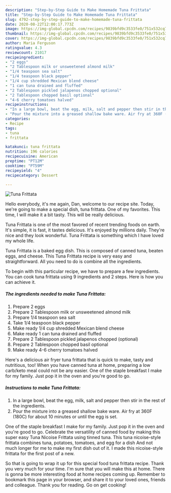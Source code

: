 ```yaml
---
description: "Step-by-Step Guide to Make Homemade Tuna Frittata"
title: "Step-by-Step Guide to Make Homemade Tuna Frittata"
slug: 4792-step-by-step-guide-to-make-homemade-tuna-frittata
date: 2020-08-22T12:00:17.773Z
image: https://img-global.cpcdn.com/recipes/9839bfd9c3533fe0/751x532cq70/tuna-frittata-recipe-main-photo.jpg
thumbnail: https://img-global.cpcdn.com/recipes/9839bfd9c3533fe0/751x532cq70/tuna-frittata-recipe-main-photo.jpg
cover: https://img-global.cpcdn.com/recipes/9839bfd9c3533fe0/751x532cq70/tuna-frittata-recipe-main-photo.jpg
author: Maria Ferguson
ratingvalue: 4.3
reviewcount: 21017
recipeingredient:
- "2 eggs"
- "2 Tablespoon milk or unsweetened almond milk"
- "1/4 teaspoon sea salt"
- "1/4 teaspoon black pepper"
- "1/4 cup shredded Mexican blend cheese"
- "1 can tuna drained and fluffed"
- "2 Tablespoon pickled jalapenos chopped optional"
- "2 Tablespoon chopped basil optional"
- "4-6 cherry tomatoes halved"
recipeinstructions:
- "In a large bowl, beat the egg, milk, salt and pepper then stir in the rest of the ingredients."
- "Pour the mixture into a greased shallow bake ware. Air fry at 360F (180C) for about 10 minutes or until the egg is set."
categories:
- Recipe
tags:
- tuna
- frittata

katakunci: tuna frittata 
nutrition: 196 calories
recipecuisine: American
preptime: "PT12M"
cooktime: "PT59M"
recipeyield: "4"
recipecategory: Dessert

---
```



![Tuna Frittata](https://img-global.cpcdn.com/recipes/9839bfd9c3533fe0/751x532cq70/tuna-frittata-recipe-main-photo.jpg)

Hello everybody, it's me again, Dan, welcome to our recipe site. Today, we're going to make a special dish, tuna frittata. One of my favorites. This time, I will make it a bit tasty. This will be really delicious.

Tuna Frittata is one of the most favored of recent trending foods on earth. It's simple, it is fast, it tastes delicious. It's enjoyed by millions daily. They're nice and they look wonderful. Tuna Frittata is something which I have loved my whole life.

Tuna Frittata is a baked egg dish. This is composed of canned tuna, beaten eggs, and cheese. This Tuna Frittata recipe is very easy and straightforward. All you need to do is combine all the ingredients.


To begin with this particular recipe, we have to prepare a few ingredients. You can cook tuna frittata using 9 ingredients and 2 steps. Here is how you can achieve it.

<!--inarticleads1-->

##### The ingredients needed to make Tuna Frittata:

1. Prepare 2 eggs
1. Prepare 2 Tablespoon milk or unsweetened almond milk
1. Prepare 1/4 teaspoon sea salt
1. Take 1/4 teaspoon black pepper
1. Make ready 1/4 cup shredded Mexican blend cheese
1. Make ready 1 can tuna drained and fluffed
1. Prepare 2 Tablespoon pickled jalapenos chopped (optional)
1. Prepare 2 Tablespoon chopped basil optional
1. Make ready 4-6 cherry tomatoes halved


Here&#39;s a delicious air fryer tuna frittata that is quick to make, tasty and nutritious, too! When you have canned tuna at home, preparing a low carb/keto meal could not be any easier. One of the staple breakfast I make for my family. Just pop it in the oven and you&#39;re good to go. 

<!--inarticleads2-->

##### Instructions to make Tuna Frittata:

1. In a large bowl, beat the egg, milk, salt and pepper then stir in the rest of the ingredients.
1. Pour the mixture into a greased shallow bake ware. Air fry at 360F (180C) for about 10 minutes or until the egg is set.


One of the staple breakfast I make for my family. Just pop it in the oven and you&#39;re good to go. Celebrate the versatility of canned food by making this super easy Tuna Nicoise Frittata using tinned tuna. This tuna nicoise-style frittata combines tuna, potatoes, tomatoes, and egg for a dish And not much longer for me to make my first dish out of it. I made this nicoise-style frittata for the first post of a new. 

So that is going to wrap it up for this special food tuna frittata recipe. Thank you very much for your time. I'm sure that you will make this at home. There is gonna be more interesting food at home recipes coming up. Remember to bookmark this page in your browser, and share it to your loved ones, friends and colleague. Thank you for reading. Go on get cooking!
